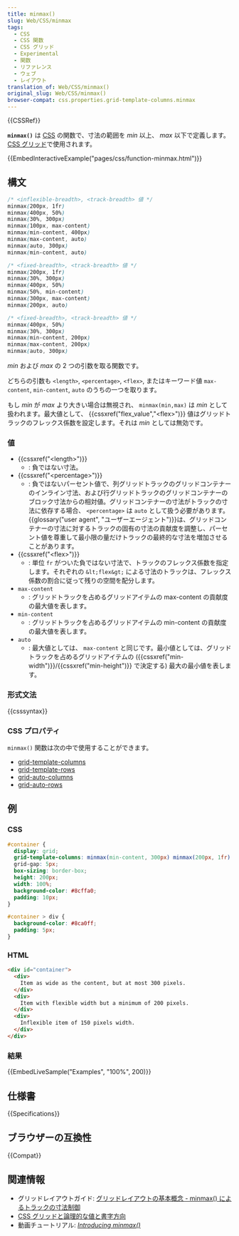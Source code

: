 ```yaml
---
title: minmax()
slug: Web/CSS/minmax
tags:
  - CSS
  - CSS 関数
  - CSS グリッド
  - Experimental
  - 関数
  - リファレンス
  - ウェブ
  - レイアウト
translation_of: Web/CSS/minmax()
original_slug: Web/CSS/minmax()
browser-compat: css.properties.grid-template-columns.minmax
---
```

{{CSSRef}}

**`minmax()`** は [CSS](/ja/docs/Web/CSS) の関数で、寸法の範囲を _min_ 以上、 _max_ 以下で定義します。 [CSS グリッド](/ja/docs/Web/CSS/CSS_Grid_Layout)で使用されます。

{{EmbedInteractiveExample("pages/css/function-minmax.html")}}

## 構文

```css
/* <inflexible-breadth>, <track-breadth> 値 */
minmax(200px, 1fr)
minmax(400px, 50%)
minmax(30%, 300px)
minmax(100px, max-content)
minmax(min-content, 400px)
minmax(max-content, auto)
minmax(auto, 300px)
minmax(min-content, auto)

/* <fixed-breadth>, <track-breadth> 値 */
minmax(200px, 1fr)
minmax(30%, 300px)
minmax(400px, 50%)
minmax(50%, min-content)
minmax(300px, max-content)
minmax(200px, auto)

/* <fixed-breadth>, <track-breadth> 値 */
minmax(400px, 50%)
minmax(30%, 300px)
minmax(min-content, 200px)
minmax(max-content, 200px)
minmax(auto, 300px)
```

_min_ および _max_ の 2 つの引数を取る関数です。

どちらの引数も `<length>`, `<percentage>`, `<flex>`, またはキーワード値 `max-content`, `min-content`, `auto` のうちの一つを取ります。

もし _min_ が _max_ より大きい場合は無視され、 `minmax(min,max)` は _min_ として扱われます。最大値として、 {{cssxref("flex_value","&lt;flex&gt;")}} 値はグリッドトラックのフレックス係数を設定します。それは _min_ としては無効です。

### 値

- {{cssxref("&lt;length&gt;")}}
  - : 負ではない寸法。
- {{cssxref("&lt;percentage&gt;")}}
  - : 負ではないパーセント値で、列グリッドトラックのグリッドコンテナーのインライン寸法、および行グリッドトラックのグリッドコンテナーのブロック寸法からの相対値。グリッドコンテナーの寸法がトラックの寸法に依存する場合、 `<percentage>` は `auto` として扱う必要があります。{{glossary("user agent", "ユーザーエージェント")}}は、グリッドコンテナーの寸法に対するトラックの固有の寸法の貢献度を調整し、パーセント値を尊重して最小限の量だけトラックの最終的な寸法を増加させることがあります。
- {{cssxref("&lt;flex&gt;")}}
  - : 単位 `fr` がついた負ではない寸法で、トラックのフレックス係数を指定します。それぞれの `&lt;flex&gt;` による寸法のトラックは、フレックス係数の割合に従って残りの空間を配分します。
- `max-content`
  - : グリッドトラックを占めるグリッドアイテムの max-content の貢献度の最大値を表します。
- `min-content`
  - : グリッドトラックを占めるグリッドアイテムの min-content の貢献度の最大値を表します。
- `auto`
  - : 最大値としては、 `max-content` と同じです。最小値としては、グリッドトラックを占めるグリッドアイテムの ({{cssxref("min-width")}}/{{cssxref("min-height")}} で決定する) 最大の最小値を表します。

<h3 id="Formal_syntax" name="Formal_syntax">形式文法</h3>

{{csssyntax}}

<h3 id="CSS_properties" name="CSS_properties">CSS プロパティ</h3>

`minmax()` 関数は次の中で使用することができます。

- [grid-template-columns](/ja/docs/Web/CSS/grid-template-columns)
- [grid-template-rows](/ja/docs/Web/CSS/grid-template-rows)
- [grid-auto-columns](/ja/docs/Web/CSS/grid-auto-columns)
- [grid-auto-rows](/ja/docs/Web/CSS/grid-auto-rows)

## 例

### CSS

```css
#container {
  display: grid;
  grid-template-columns: minmax(min-content, 300px) minmax(200px, 1fr) 150px;
  grid-gap: 5px;
  box-sizing: border-box;
  height: 200px;
  width: 100%;
  background-color: #8cffa0;
  padding: 10px;
}

#container > div {
  background-color: #8ca0ff;
  padding: 5px;
}
```

### HTML

```html
<div id="container">
  <div>
    Item as wide as the content, but at most 300 pixels.
  </div>
  <div>
    Item with flexible width but a minimum of 200 pixels.
  </div>
  <div>
    Inflexible item of 150 pixels width.
  </div>
</div>
```

### 結果

{{EmbedLiveSample("Examples", "100%", 200)}}

## 仕様書

{{Specifications}}

## ブラウザーの互換性

{{Compat}}

## 関連情報

- グリッドレイアウトガイド: [グリッドレイアウトの基本概念 - minmax() によるトラックの寸法制御](/ja/docs/Web/CSS/CSS_Grid_Layout/Basic_Concepts_of_Grid_Layout#トラックのサイズ指定と_minmax())
- [CSS グリッドと論理的な値と書字方向](/ja/docs/Web/CSS/CSS_Grid_Layout/CSS_Grid_Logical_Values_and_Writing_Modes)
- 動画チュートリアル: _[Introducing minmax()](https://gridbyexample.com/video/series-minmax/)_
